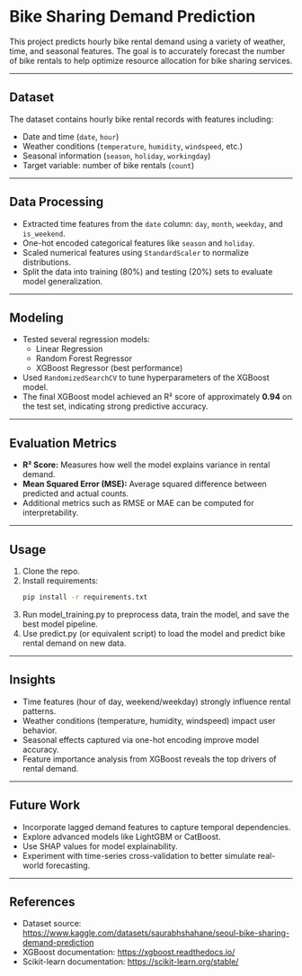 # Bike Sharing Demand Prediction

This project predicts hourly bike rental demand using a variety of weather, time, and seasonal features. The goal is to accurately forecast the number of bike rentals to help optimize resource allocation for bike sharing services.

---

## Dataset

The dataset contains hourly bike rental records with features including:

- Date and time (`date`, `hour`)
- Weather conditions (`temperature`, `humidity`, `windspeed`, etc.)
- Seasonal information (`season`, `holiday`, `workingday`)
- Target variable: number of bike rentals (`count`)

---

## Data Processing

- Extracted time features from the `date` column: `day`, `month`, `weekday`, and `is_weekend`.
- One-hot encoded categorical features like `season` and `holiday`.
- Scaled numerical features using `StandardScaler` to normalize distributions.
- Split the data into training (80%) and testing (20%) sets to evaluate model generalization.

---

## Modeling

- Tested several regression models:
  - Linear Regression
  - Random Forest Regressor
  - XGBoost Regressor (best performance)
- Used `RandomizedSearchCV` to tune hyperparameters of the XGBoost model.
- The final XGBoost model achieved an R² score of approximately **0.94** on the test set, indicating strong predictive accuracy.

---

## Evaluation Metrics

- **R² Score:** Measures how well the model explains variance in rental demand.
- **Mean Squared Error (MSE):** Average squared difference between predicted and actual counts.
- Additional metrics such as RMSE or MAE can be computed for interpretability.

---

## Usage

1. Clone the repo.
2. Install requirements:
   ```bash
   pip install -r requirements.txt
3. Run model_training.py to preprocess data, train the model, and save the best model pipeline.
4. Use predict.py (or equivalent script) to load the model and predict bike rental demand on new data.

---

## Insights
- Time features (hour of day, weekend/weekday) strongly influence rental patterns.
- Weather conditions (temperature, humidity, windspeed) impact user behavior.
- Seasonal effects captured via one-hot encoding improve model accuracy.
- Feature importance analysis from XGBoost reveals the top drivers of rental demand.

---

## Future Work
- Incorporate lagged demand features to capture temporal dependencies.
- Explore advanced models like LightGBM or CatBoost.
- Use SHAP values for model explainability.
- Experiment with time-series cross-validation to better simulate real-world forecasting.

---

## References
- Dataset source: https://www.kaggle.com/datasets/saurabhshahane/seoul-bike-sharing-demand-prediction
- XGBoost documentation: https://xgboost.readthedocs.io/
- Scikit-learn documentation: https://scikit-learn.org/stable/

